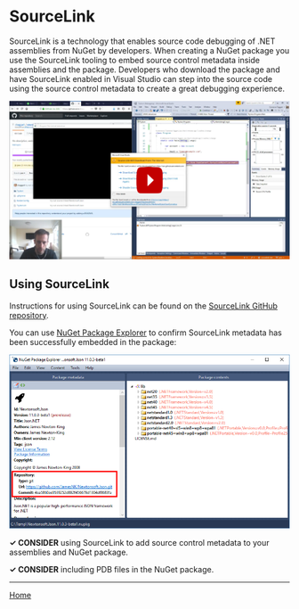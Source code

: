 # SourceLink

SourceLink is a technology that enables source code debugging of .NET assemblies from NuGet by developers. When creating a NuGet package you use the SourceLink tooling to embed source control metadata inside assemblies and the package. Developers who download the package and have SourceLink enabled in Visual Studio can step into the source code using the source control metadata to create a great debugging experience.

[![Newtonsoft.Json SourceLink Demo](./images/sourcelink-youtube-thumbnail.png)](https://www.youtube.com/watch?time_continue=61&v=gyRGhCQPkB4)

## Using SourceLink

Instructions for using SourceLink can be found on the [SourceLink GitHub repository](https://github.com/dotnet/sourcelink/blob/master/README.md).

You can use [NuGet Package Explorer](https://github.com/NuGetPackageExplorer/NuGetPackageExplorer) to confirm SourceLink metadata has been successfully embedded in the package:

![SourceLink in NuGet Package Explorer](./images/nuget-package-explorer-sourcelink.png "SourceLink in NuGet Package Explorer")

**✓ CONSIDER** using SourceLink to add source control metadata to your assemblies and NuGet package.

**✓ CONSIDER** including PDB files in the NuGet package.

---

[Home](./README.md)